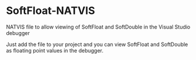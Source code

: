 # SoftFloat-NATVIS
NATVIS file to allow viewing of SoftFloat and SoftDouble in the Visual Studio debugger

Just add the file to your project and you can view SoftFloat and SoftDouble as floating point values in the debugger.

